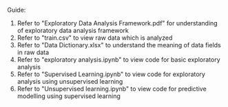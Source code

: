 Guide:
1. Refer to "Exploratory Data Analysis Framework.pdf" for understanding of exploratory data analysis framework
2. Refer to "train.csv" to view raw data which is analyzed
3. Refer to "Data Dictionary.xlsx" to understand the meaning of data fields in raw data
4. Refer to "exploratory analysis.ipynb" to view code for basic exploratory analysis
5. Refer to "Supervised Learning.ipynb" to view code for exploratory analysis using unsupervised learning
6. Refer to "Unsupervised learning.ipynb" to view code for predictive modelling using supervised learning